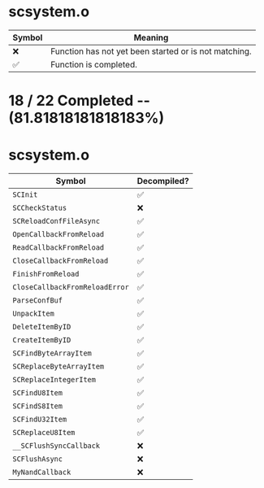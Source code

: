 # scsystem.o
| Symbol | Meaning 
| ------------- | ------------- 
| :x: | Function has not yet been started or is not matching. 
| :white_check_mark: | Function is completed. 


# 18 / 22 Completed -- (81.81818181818183%)
# scsystem.o
| Symbol | Decompiled? |
| ------------- | ------------- |
| `SCInit` | :white_check_mark: |
| `SCCheckStatus` | :x: |
| `SCReloadConfFileAsync` | :white_check_mark: |
| `OpenCallbackFromReload` | :white_check_mark: |
| `ReadCallbackFromReload` | :white_check_mark: |
| `CloseCallbackFromReload` | :white_check_mark: |
| `FinishFromReload` | :white_check_mark: |
| `CloseCallbackFromReloadError` | :white_check_mark: |
| `ParseConfBuf` | :white_check_mark: |
| `UnpackItem` | :white_check_mark: |
| `DeleteItemByID` | :white_check_mark: |
| `CreateItemByID` | :white_check_mark: |
| `SCFindByteArrayItem` | :white_check_mark: |
| `SCReplaceByteArrayItem` | :white_check_mark: |
| `SCReplaceIntegerItem` | :white_check_mark: |
| `SCFindU8Item` | :white_check_mark: |
| `SCFindS8Item` | :white_check_mark: |
| `SCFindU32Item` | :white_check_mark: |
| `SCReplaceU8Item` | :white_check_mark: |
| `__SCFlushSyncCallback` | :x: |
| `SCFlushAsync` | :x: |
| `MyNandCallback` | :x: |
